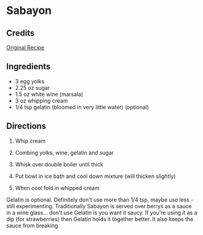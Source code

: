 # Sabayon 

<!-- BEGIN content -->

## Credits

[Original Recipe](http://www.foodtv.com/foodtv/recipe/0,6255,15012,00.html "http://www.foodtv.com/foodtv/recipe/0,6255,15012,00.html")

## Ingredients

- 3 egg yolks
- 2.25 oz sugar
- 1.5 oz white wine (marsala)
- 3 oz whipping cream
- 1/4 tsp gelatin (bloomed in very little water) (optional)

## Directions

1. Whip cream  
 2. Combing yolks, wine, gelatin and sugar  
 3. Whisk over double boiler until thick  
 4. Put bowl in ice bath and cool down mixture (will thicken slightly)  
 5. When cool fold in whipped cream

Gelatin is optional. Definitely don't use more than 1/4 tsp, maybe use less - still experimenting. Traditionally Sabayon is served over berrys as a sauce in a wine glass... don't use Gelatin is you want it saucy. If you're using it as a dip (for strawberries) then Gelatin holds it together better. It also keeps the sauce from breaking.

<!-- END content -->


